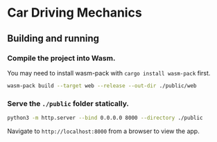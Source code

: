 # Car Driving Mechanics

## Building and running

### Compile the project into Wasm.

You may need to install wasm-pack with `cargo install wasm-pack` first.

```sh
wasm-pack build --target web --release --out-dir ./public/web
```

### Serve the `./public` folder statically.

```sh
python3 -m http.server --bind 0.0.0.0 8000 --directory ./public
```

Navigate to `http://localhost:8000` from a browser to view the app.